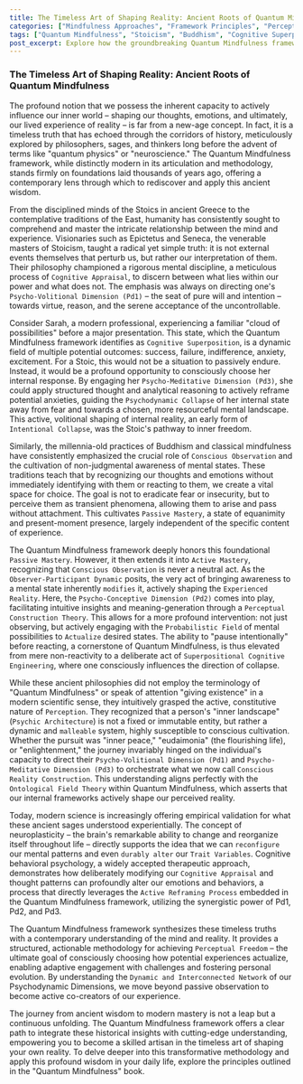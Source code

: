 ```yaml
---
title: The Timeless Art of Shaping Reality: Ancient Roots of Quantum Mindfulness
categories: ["Mindfulness Approaches", "Framework Principles", "Perception"]
tags: ["Quantum Mindfulness", "Stoicism", "Buddhism", "Cognitive Superposition", "Psychodynamic Collapse", "Perceptual Freedom", "Neuroplasticity", "Active Mastery", "Historical Philosophy", "Conscious Reality Construction", "Mind-Body Connection"]
post_excerpt: Explore how the groundbreaking Quantum Mindfulness framework builds upon millennia of ancient wisdom. From Stoic philosophy to Eastern contemplative practices, discover the historical roots of our innate capacity to actively shape internal experience and, ultimately, our perceived reality.
---
```


### The Timeless Art of Shaping Reality: Ancient Roots of Quantum Mindfulness

The profound notion that we possess the inherent capacity to actively influence our inner world – shaping our thoughts, emotions, and ultimately, our lived experience of reality – is far from a new-age concept. In fact, it is a timeless truth that has echoed through the corridors of history, meticulously explored by philosophers, sages, and thinkers long before the advent of terms like "quantum physics" or "neuroscience." The Quantum Mindfulness framework, while distinctly modern in its articulation and methodology, stands firmly on foundations laid thousands of years ago, offering a contemporary lens through which to rediscover and apply this ancient wisdom.

From the disciplined minds of the Stoics in ancient Greece to the contemplative traditions of the East, humanity has consistently sought to comprehend and master the intricate relationship between the mind and experience. Visionaries such as Epictetus and Seneca, the venerable masters of Stoicism, taught a radical yet simple truth: it is not external events themselves that perturb us, but rather our interpretation of them. Their philosophy championed a rigorous mental discipline, a meticulous process of `Cognitive Appraisal`, to discern between what lies within our power and what does not. The emphasis was always on directing one's `Psycho-Volitional Dimension (Pd1)` – the seat of pure will and intention – towards virtue, reason, and the serene acceptance of the uncontrollable.

Consider Sarah, a modern professional, experiencing a familiar "cloud of possibilities" before a major presentation. This state, which the Quantum Mindfulness framework identifies as `Cognitive Superposition`, is a dynamic field of multiple potential outcomes: success, failure, indifference, anxiety, excitement. For a Stoic, this would not be a situation to passively endure. Instead, it would be a profound opportunity to consciously choose her internal response. By engaging her `Psycho-Meditative Dimension (Pd3)`, she could apply structured thought and analytical reasoning to actively reframe potential anxieties, guiding the `Psychodynamic Collapse` of her internal state away from fear and towards a chosen, more resourceful mental landscape. This active, volitional shaping of internal reality, an early form of `Intentional Collapse`, was the Stoic's pathway to inner freedom.

Similarly, the millennia-old practices of Buddhism and classical mindfulness have consistently emphasized the crucial role of `Conscious Observation` and the cultivation of non-judgmental awareness of mental states. These traditions teach that by recognizing our thoughts and emotions without immediately identifying with them or reacting to them, we create a vital space for choice. The goal is not to eradicate fear or insecurity, but to perceive them as transient phenomena, allowing them to arise and pass without attachment. This cultivates `Passive Mastery`, a state of equanimity and present-moment presence, largely independent of the specific content of experience.

The Quantum Mindfulness framework deeply honors this foundational `Passive Mastery`. However, it then extends it into `Active Mastery`, recognizing that `Conscious Observation` is never a neutral act. As the `Observer-Participant Dynamic` posits, the very act of bringing awareness to a mental state inherently `modifies` it, actively shaping the `Experienced Reality`. Here, the `Psycho-Conceptive Dimension (Pd2)` comes into play, facilitating intuitive insights and meaning-generation through a `Perceptual Construction Theory`. This allows for a more profound intervention: not just observing, but actively engaging with the `Probabilistic Field` of mental possibilities to `Actualize` desired states. The ability to "pause intentionally" before reacting, a cornerstone of Quantum Mindfulness, is thus elevated from mere non-reactivity to a deliberate act of `Superpositional Cognitive Engineering`, where one consciously influences the direction of collapse.

While these ancient philosophies did not employ the terminology of "Quantum Mindfulness" or speak of attention "giving existence" in a modern scientific sense, they intuitively grasped the active, constitutive nature of `Perception`. They recognized that a person's "inner landscape" (`Psychic Architecture`) is not a fixed or immutable entity, but rather a dynamic and `malleable` system, highly susceptible to conscious cultivation. Whether the pursuit was "inner peace," "eudaimonia" (the flourishing life), or "enlightenment," the journey invariably hinged on the individual's capacity to direct their `Psycho-Volitional Dimension (Pd1)` and `Psycho-Meditative Dimension (Pd3)` to orchestrate what we now call `Conscious Reality Construction`. This understanding aligns perfectly with the `Ontological Field Theory` within Quantum Mindfulness, which asserts that our internal frameworks actively shape our perceived reality.

Today, modern science is increasingly offering empirical validation for what these ancient sages understood experientially. The concept of neuroplasticity – the brain's remarkable ability to change and reorganize itself throughout life – directly supports the idea that we can `reconfigure` our mental patterns and even `durably alter` our `Trait Variables`. Cognitive behavioral psychology, a widely accepted therapeutic approach, demonstrates how deliberately modifying our `Cognitive Appraisal` and thought patterns can profoundly alter our emotions and behaviors, a process that directly leverages the `Active Reframing Process` embedded in the Quantum Mindfulness framework, utilizing the synergistic power of Pd1, Pd2, and Pd3.

The Quantum Mindfulness framework synthesizes these timeless truths with a contemporary understanding of the mind and reality. It provides a structured, actionable methodology for achieving `Perceptual Freedom` – the ultimate goal of consciously choosing how potential experiences actualize, enabling adaptive engagement with challenges and fostering personal evolution. By understanding the `Dynamic and Interconnected Network` of our Psychodynamic Dimensions, we move beyond passive observation to become active co-creators of our experience.

The journey from ancient wisdom to modern mastery is not a leap but a continuous unfolding. The Quantum Mindfulness framework offers a clear path to integrate these historical insights with cutting-edge understanding, empowering you to become a skilled artisan in the timeless art of shaping your own reality. To delve deeper into this transformative methodology and apply this profound wisdom in your daily life, explore the principles outlined in the "Quantum Mindfulness" book.